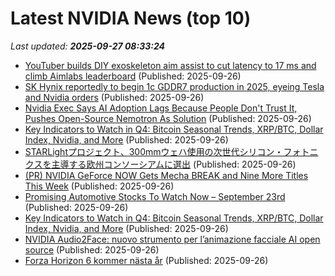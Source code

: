 # Latest NVIDIA News (top 10)
_Last updated: **2025-09-27 08:33:24**_

- [YouTuber builds DIY exoskeleton aim assist to cut latency to 17 ms and climb Aimlabs leaderboard](https://www.notebookcheck.net/YouTuber-builds-DIY-exoskeleton-aim-assist-to-cut-latency-to-17-ms-and-climb-Aimlabs-leaderboard.1124310.0.html) (Published: 2025-09-26)
- [SK Hynix reportedly to begin 1c GDDR7 production in 2025, eyeing Tesla and Nvidia orders](https://www.digitimes.com/news/a20250926PD237/sk-hynix-production-nvidia-tesla-dram.html) (Published: 2025-09-26)
- [Nvidia Exec Says AI Adoption Lags Because People Don't Trust It, Pushes Open-Source Nemotron As Solution](https://biztoc.com/x/072e7230e55aa875) (Published: 2025-09-26)
- [Key Indicators to Watch in Q4: Bitcoin Seasonal Trends, XRP/BTC, Dollar Index, Nvidia, and More](https://biztoc.com/x/fb4f31887a1d15c2) (Published: 2025-09-26)
- [STARLightプロジェクト、300mmウェハ使用の次世代シリコン・フォトニクスを主導する欧州コンソーシアムに選出](https://prtimes.jp/main/html/rd/p/000001487.000001337.html) (Published: 2025-09-26)
- [(PR) NVIDIA GeForce NOW Gets Mecha BREAK and Nine More Titles This Week](https://www.techpowerup.com/341374/nvidia-geforce-now-gets-mecha-break-and-nine-more-titles-this-week) (Published: 2025-09-26)
- [Promising Automotive Stocks To Watch Now – September 23rd](https://www.etfdailynews.com/2025/09/26/promising-automotive-stocks-to-watch-now-september-23rd/) (Published: 2025-09-26)
- [Key Indicators to Watch in Q4: Bitcoin Seasonal Trends, XRP/BTC, Dollar Index, Nvidia, and More](https://www.coindesk.com/markets/2025/09/26/key-indicators-to-watch-in-q4-bitcoin-seasonal-trends-xrp-btc-dollar-index-nvidia-and-more) (Published: 2025-09-26)
- [NVIDIA Audio2Face: nuovo strumento per l’animazione facciale AI open source](https://www.ilsoftware.it/nvidia-audio2face-nuovo-strumento-per-lanimazione-facciale-ai-open-source/) (Published: 2025-09-26)
- [Forza Horizon 6 kommer nästa år](https://feber.se/spel/forza-horizon-6-kommer-nasta-ar/483767/) (Published: 2025-09-26)
